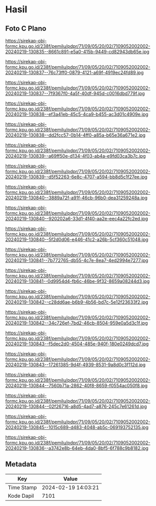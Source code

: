 # Hasil

## Foto C Plano

https://sirekap-obj-formc.kpu.go.id/238f/pemilu/pdpr/71/09/05/20/02/7109052002002-20240219-130835--8661c891-e5a0-415b-9449-cd82943db65e.jpg

https://sirekap-obj-formc.kpu.go.id/238f/pemilu/pdpr/71/09/05/20/02/7109052002002-20240219-130837--76c73ff0-0879-4121-a69f-4919ec24fd89.jpg

https://sirekap-obj-formc.kpu.go.id/238f/pemilu/pdpr/71/09/05/20/02/7109052002002-20240219-130837--7f9367f0-4a5f-40df-945d-c0016dbd779f.jpg

https://sirekap-obj-formc.kpu.go.id/238f/pemilu/pdpr/71/09/05/20/02/7109052002002-20240219-130838--ef3a41eb-45c5-4ca9-b455-ac3d01c4909e.jpg

https://sirekap-obj-formc.kpu.go.id/238f/pemilu/pdpr/71/09/05/20/02/7109052002002-20240219-130838--dd2fcc57-0b14-4ff0-a85a-b65e36a671e2.jpg

https://sirekap-obj-formc.kpu.go.id/238f/pemilu/pdpr/71/09/05/20/02/7109052002002-20240219-130839--a69ff50e-d134-4f03-ab4a-e9fd03ca3b7c.jpg

https://sirekap-obj-formc.kpu.go.id/238f/pemilu/pdpr/71/09/05/20/02/7109052002002-20240219-130839--d5f52263-6e8c-4707-a594-bb8d5c1f27ee.jpg

https://sirekap-obj-formc.kpu.go.id/238f/pemilu/pdpr/71/09/05/20/02/7109052002002-20240219-130840--3889a72f-a91f-46cb-96b0-dea31259248a.jpg

https://sirekap-obj-formc.kpu.go.id/238f/pemilu/pdpr/71/09/05/20/02/7109052002002-20240219-130840--920202a6-33d1-4f40-aa2e-eec4a22fc2ed.jpg

https://sirekap-obj-formc.kpu.go.id/238f/pemilu/pdpr/71/09/05/20/02/7109052002002-20240219-130840--5f2d0d06-e446-41c2-a26b-5cf360c51048.jpg

https://sirekap-obj-formc.kpu.go.id/238f/pemilu/pdpr/71/09/05/20/02/7109052002002-20240219-130841--7b772765-db55-4c7e-8ea7-4ed2994e7277.jpg

https://sirekap-obj-formc.kpu.go.id/238f/pemilu/pdpr/71/09/05/20/02/7109052002002-20240219-130841--0d9954d4-fb6c-46be-9f32-8659a08244d3.jpg

https://sirekap-obj-formc.kpu.go.id/238f/pemilu/pdpr/71/09/05/20/02/7109052002002-20240219-130842--c28dd6ae-b6b9-4b56-bd7c-5e12f23633f2.jpg

https://sirekap-obj-formc.kpu.go.id/238f/pemilu/pdpr/71/09/05/20/02/7109052002002-20240219-130842--34c726ef-7bd2-46cb-8504-959e0a5d3c1f.jpg

https://sirekap-obj-formc.kpu.go.id/238f/pemilu/pdpr/71/09/05/20/02/7109052002002-20240219-130843--f5dec2d0-4504-485e-940f-180e0249dcd7.jpg

https://sirekap-obj-formc.kpu.go.id/238f/pemilu/pdpr/71/09/05/20/02/7109052002002-20240219-130843--17261385-9d4f-4939-8531-9a8d0c3f112d.jpg

https://sirekap-obj-formc.kpu.go.id/238f/pemilu/pdpr/71/09/05/20/02/7109052002002-20240219-130844--7560b71a-2862-40f8-8659-f0554ac050f8.jpg

https://sirekap-obj-formc.kpu.go.id/238f/pemilu/pdpr/71/09/05/20/02/7109052002002-20240219-130844--02f26716-a8d5-4ad7-a876-245c7e61261d.jpg

https://sirekap-obj-formc.kpu.go.id/238f/pemilu/pdpr/71/09/05/20/02/7109052002002-20240219-130845--1015c689-d483-4048-ab5c-069193752135.jpg

https://sirekap-obj-formc.kpu.go.id/238f/pemilu/pdpr/71/09/05/20/02/7109052002002-20240219-130836--a3742e8b-64eb-4da0-8bf5-6f788c9b8182.jpg


## Metadata

| Key        | Value               |
| ---------- | ------------------- |
| Time Stamp | 2024-02-19 14:03:21 |
| Kode Dapil | 7101                |



